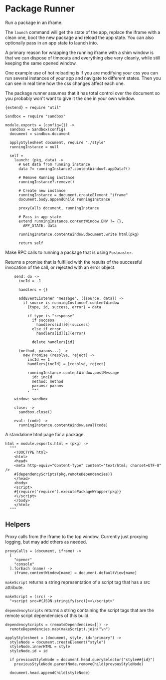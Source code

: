 Package Runner
==============

Run a package in an iframe.

The `launch` command will get the state of the app, replace the iframe with a clean
one, boot the new package and reload the app state. You can also optionally pass
in an app state to launch into.

A primary reason for wrapping the running iframe with a shim window is that we
can dispose of timeouts and everything else very cleanly, while still keeping the
same opened window.

One example use of hot reloading is if you are modifying your css you can run
several instances of your app and navigate to different states. Then you can see
in real time how the css changes affect each one.

The package runner assumes that it has total control over the document so you
probably won't want to give it the one in your own window.

    {extend} = require "util"

    Sandbox = require "sandbox"

    module.exports = (config={}) ->
      sandbox = Sandbox(config)
      document = sandbox.document

      applyStylesheet document, require "./style"
      runningInstance = null

      self =
        launch: (pkg, data) ->
          # Get data from running instance
          data ?= runningInstance?.contentWindow?.appData?()

          # Remove Running instance
          runningInstance?.remove()

          # Create new instance
          runningInstance = document.createElement "iframe"
          document.body.appendChild runningInstance

          proxyCalls document, runningInstance

          # Pass in app state
          extend runningInstance.contentWindow.ENV ?= {},
            APP_STATE: data

          runningInstance.contentWindow.document.write html(pkg)

          return self

Make RPC calls to running a package that is using `Postmaster`.

Returns a promise that is fulfilled with the results of the successful
invocation of the call, or rejected with an error object.

        send: do ->
          incId = -1

          handlers = {}

          addEventListener "message", ({source, data}) ->
            if source is runningInstance?.contentWindow
              {type, id, success, error} = data

              if type is "response"
                if success
                  handlers[id][0](success)
                else if error
                  handlers[id][1](error)

                delete handlers[id]

          (method, params...) ->
            new Promise (resolve, reject) ->
              incId += 1
              handlers[incId] = [resolve, reject]

              runningInstance.contentWindow.postMessage
                id: incId
                method: method
                params: params
              , "*"

        window: sandbox

        close: ->
          sandbox.close()

        eval: (code) ->
          runningInstance.contentWindow.eval(code)

A standalone html page for a package.

    html = module.exports.html = (pkg) ->
      """
        <!DOCTYPE html>
        <html>
        <head>
        <meta http-equiv="Content-Type" content="text/html; charset=UTF-8" />
        #{dependencyScripts(pkg.remoteDependencies)}
        </head>
        <body>
        <script>
        #{require('require').executePackageWrapper(pkg)}
        <\/script>
        </body>
        </html>
      """

Helpers
-------

Proxy calls from the iframe to the top window. Currently just proxying logging,
but may add others as needed.

    proxyCalls = (document, iframe) ->
      [
        "opener"
        "console"
      ].forEach (name) ->
        iframe.contentWindow[name] = document.defaultView[name]

`makeScript` returns a string representation of a script tag that has a src
attribute.

    makeScript = (src) ->
      "<script src=#{JSON.stringify(src)}><\/script>"

`dependencyScripts` returns a string containing the script tags that are
the remote script dependencies of this build.

    dependencyScripts = (remoteDependencies=[]) ->
      remoteDependencies.map(makeScript).join("\n")

    applyStylesheet = (document, style, id="primary") ->
      styleNode = document.createElement("style")
      styleNode.innerHTML = style
      styleNode.id = id

      if previousStyleNode = document.head.querySelector("style##{id}")
        previousStyleNode.parentNode.removeChild(prevousStyleNode)

      document.head.appendChild(styleNode)
